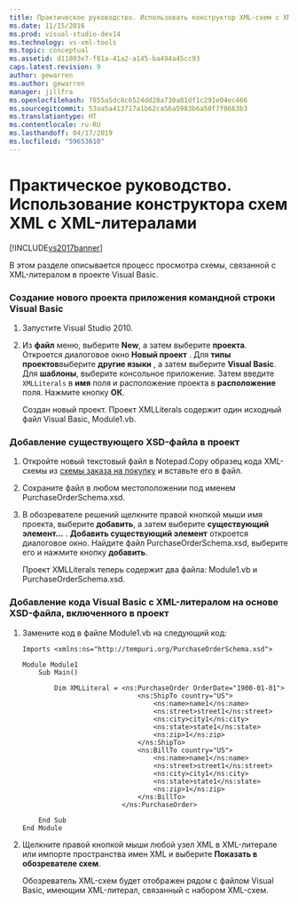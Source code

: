 ```yaml
---
title: Практическое руководство. Использовать конструктор XML-схем с XML-литералами | Документация Майкрософт
ms.date: 11/15/2016
ms.prod: visual-studio-dev14
ms.technology: vs-xml-tools
ms.topic: conceptual
ms.assetid: d11803e7-f81a-41a2-a145-ba494a45cc93
caps.latest.revision: 9
author: gewarren
ms.author: gewarren
manager: jillfra
ms.openlocfilehash: 7855a5dc8c6524dd28a730a81df1c291e04ec466
ms.sourcegitcommit: 53aa5a413717a1b62ca56a5983b6a50f7f0663b3
ms.translationtype: HT
ms.contentlocale: ru-RU
ms.lasthandoff: 04/17/2019
ms.locfileid: "59653610"
---
```

# <a name="how-to-use-the-xml-schema-designer-with-xml-literals"></a>Практическое руководство. Использование конструктора схем XML с XML-литералами
[!INCLUDE[vs2017banner](../includes/vs2017banner.md)]

В этом разделе описывается процесс просмотра схемы, связанной с XML-литералом в проекте Visual Basic.  
  
### <a name="to-create-a-new-visual-basic-console-application-project"></a>Создание нового проекта приложения командной строки Visual Basic  
  
1.  Запустите Visual Studio 2010.  
  
2.  Из **файл** меню, выберите **New**, а затем выберите **проекта**. Откроется диалоговое окно **Новый проект** . Для **типы проектов**выберите **другие языки** , а затем выберите **Visual Basic**. Для **шаблоны**, выберите консольное приложение. Затем введите `XMLLiterals` в **имя** поля и расположение проекта в **расположение** поля. Нажмите кнопку **ОК**.  
  
     Создан новый проект. Проект XMLLiterals содержит один исходный файл Visual Basic, Module1.vb.  
  
### <a name="to-add-an-existing-xsd-file-to-the-project"></a>Добавление существующего XSD-файла в проект  
  
1.  Откройте новый текстовый файл в Notepad.Copy образец кода XML-схемы из [схемы заказа на покупку](../xml-tools/sample-xsd-file-simple-schema.md) и вставьте его в файл.  
  
2.  Сохраните файл в любом местоположении под именем PurchaseOrderSchema.xsd.  
  
3.  В обозревателе решений щелкните правой кнопкой мыши имя проекта, выберите **добавить**, а затем выберите **существующий элемент...** . **Добавить существующий элемент** откроется диалоговое окно. Найдите файл PurchaseOrderSchema.xsd, выберите его и нажмите кнопку **добавить**.  
  
     Проект XMLLiterals теперь содержит два файла: Module1.vb и PurchaseOrderSchema.xsd.  
  
### <a name="to-add-visual-basic-code-with-an-xml-literal-based-on-the-xsd-file-included-in-the-project"></a>Добавление кода Visual Basic с XML-литералом на основе XSD-файла, включенного в проект  
  
1.  Замените код в файле Module1.vb на следующий код:  
  
    ```  
    Imports <xmlns:ns="http://tempuri.org/PurchaseOrderSchema.xsd">  
  
    Module Module1  
        Sub Main()  
  
            Dim XMLLiteral = <ns:PurchaseOrder OrderDate="1900-01-01">  
                                 <ns:ShipTo country="US">  
                                     <ns:name>name1</ns:name>  
                                     <ns:street>street1</ns:street>  
                                     <ns:city>city1</ns:city>  
                                     <ns:state>state1</ns:state>  
                                     <ns:zip>1</ns:zip>  
                                 </ns:ShipTo>  
                                 <ns:BillTo country="US">  
                                     <ns:name>name1</ns:name>  
                                     <ns:street>street1</ns:street>  
                                     <ns:city>city1</ns:city>  
                                     <ns:state>state1</ns:state>  
                                     <ns:zip>1</ns:zip>  
                                 </ns:BillTo>  
                             </ns:PurchaseOrder>  
  
        End Sub  
    End Module  
    ```  
  
2.  Щелкните правой кнопкой мыши любой узел XML в XML-литерале или импорте пространства имен XML и выберите **Показать в обозревателе схем**.  
  
     Обозреватель XML-схем будет отображен рядом с файлом Visual Basic, имеющим XML-литерал, связанный с набором XML-схем.
